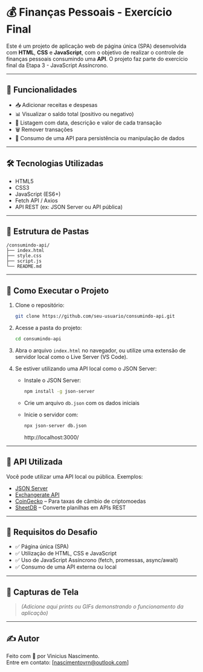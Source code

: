 # 💰 Finanças Pessoais - Exercício Final

Este é um projeto de aplicação web de página única (SPA) desenvolvida com **HTML**, **CSS** e **JavaScript**, com o objetivo de realizar o controle de finanças pessoais consumindo uma **API**. O projeto faz parte do exercício final da Etapa 3 - JavaScript Assíncrono.

---

## 🚀 Funcionalidades

- 📥 Adicionar receitas e despesas
- 📊 Visualizar o saldo total (positivo ou negativo)
- 📅 Listagem com data, descrição e valor de cada transação
- 🗑️ Remover transações
- 🔁 Consumo de uma API para persistência ou manipulação de dados

---

## 🛠️ Tecnologias Utilizadas

- HTML5  
- CSS3  
- JavaScript (ES6+)  
- Fetch API / Axios  
- API REST (ex: JSON Server ou API pública)

---

## 📂 Estrutura de Pastas

```
/consumindo-api/
├── index.html
├── style.css
├── script.js
└── README.md
```

---

## 🔧 Como Executar o Projeto

1. Clone o repositório:
   ```bash
   git clone https://github.com/seu-usuario/consumindo-api.git
   ```

2. Acesse a pasta do projeto:
   ```bash
   cd consumindo-api
   ```

3. Abra o arquivo `index.html` no navegador, ou utilize uma extensão de servidor local como o Live Server (VS Code).

4. Se estiver utilizando uma API local como o JSON Server:
   - Instale o JSON Server:
     ```bash
     npm install -g json-server
     ```
   - Crie um arquivo `db.json` com os dados iniciais
   - Inicie o servidor com:
     ```bash
     npx json-server db.json
     ```

     http://localhost:3000/

---

## 🔗 API Utilizada

Você pode utilizar uma API local ou pública. Exemplos:

- [JSON Server](https://github.com/typicode/json-server)
- [Exchangerate API](https://www.exchangerate-api.com/)
- [CoinGecko](https://www.coingecko.com/en/api) – Para taxas de câmbio de criptomoedas
- [SheetDB](https://sheetdb.io/) – Converte planilhas em APIs REST

---

## 📌 Requisitos do Desafio

- ✅ Página única (SPA)
- ✅ Utilização de HTML, CSS e JavaScript
- ✅ Uso de JavaScript Assíncrono (fetch, promessas, async/await)
- ✅ Consumo de uma API externa ou local

---

## 📸 Capturas de Tela

> *(Adicione aqui prints ou GIFs demonstrando o funcionamento da aplicação)*

---

## ✍️ Autor

Feito com 💙 por Vinicius Nascimento.  
Entre em contato: [nascimentovrn@outlook.com]
